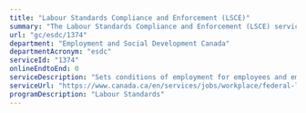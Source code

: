 ```yaml
---
title: "Labour Standards Compliance and Enforcement (LSCE)"
summary: "The Labour Standards Compliance and Enforcement (LSCE) service from Employment and Social Development Canada is not available end-to-end online, according to the GC Service Inventory."
url: "gc/esdc/1374"
department: "Employment and Social Development Canada"
departmentAcronym: "esdc"
serviceId: "1374"
onlineEndtoEnd: 0
serviceDescription: "Sets conditions of employment for employees and employers under federal jurisdiction. These standards include, but are not limited to, provisions on hours of work, minimum wages, vacation and general holidays, various types of leave, and rights on termination of employment.  Services provided include the treatment of monetary and non-monetary complaints as well as those related to genetic discrimination and unjust dismissal. For employers, services include treatment of requests for excess hours permits or waivers of group termination of employment provisions."
serviceUrl: "https://www.canada.ca/en/services/jobs/workplace/federal-labour-standards.html"
programDescription: "Labour Standards"
---
```

